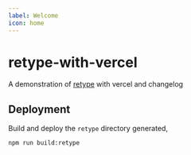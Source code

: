 ```yaml
---
label: Welcome
icon: home
---
```

# retype-with-vercel

A demonstration of [retype](https://github.com/retypeapp/retype) with vercel and changelog

## Deployment

Build and deploy the `retype` directory generated,

```sh
npm run build:retype
```
